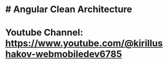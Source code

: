 # # Angular Clean Architecture
# Youtube Channel: https://www.youtube.com/@kirillushakov-webmobiledev6785
